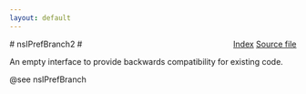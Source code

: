 ```yaml
---
layout: default
---
```

<div class='links' style='float:right'><a href="../index.html">Index</a>
<a href="http://dxr.mozilla.org/mozilla-central/source/modules/libpref/nsIPrefBranch2.idl">Source file</a>
</div>
# nsIPrefBranch2 #
  
An empty interface to provide backwards compatibility for existing code.  
  
@see nsIPrefBranch  
  
